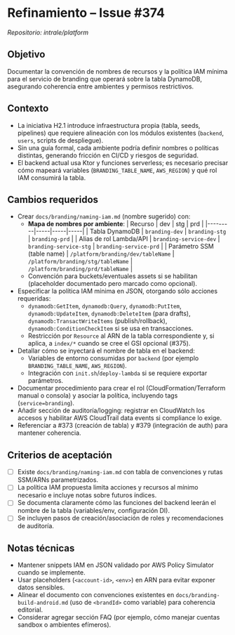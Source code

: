 # Refinamiento – Issue #374

_Repositorio: intrale/platform_

## Objetivo
Documentar la convención de nombres de recursos y la política IAM mínima para el servicio de branding que operará sobre la tabla DynamoDB, asegurando coherencia entre ambientes y permisos restrictivos.

## Contexto
- La iniciativa H2.1 introduce infraestructura propia (tabla, seeds, pipelines) que requiere alineación con los módulos existentes (`backend`, `users`, scripts de despliegue).
- Sin una guía formal, cada ambiente podría definir nombres o políticas distintas, generando fricción en CI/CD y riesgos de seguridad.
- El backend actual usa Ktor y funciones serverless; es necesario precisar cómo mapeará variables (`BRANDING_TABLE_NAME`, `AWS_REGION`) y qué rol IAM consumirá la tabla.

## Cambios requeridos
- Crear `docs/branding/naming-iam.md` (nombre sugerido) con:
  - **Mapa de nombres por ambiente**:
    | Recurso | dev | stg | prd |
    |---------|-----|-----|-----|
    | Tabla DynamoDB | `branding-dev` | `branding-stg` | `branding-prd` |
    | Alias de rol Lambda/API | `branding-service-dev` | `branding-service-stg` | `branding-service-prd` |
    | Parámetro SSM (table name) | `/platform/branding/dev/tableName` | `/platform/branding/stg/tableName` | `/platform/branding/prd/tableName` |
  - Convención para buckets/eventuales assets si se habilitan (placeholder documentado pero marcado como opcional).
- Especificar la política IAM mínima en JSON, otorgando sólo acciones requeridas:
  - `dynamodb:GetItem`, `dynamodb:Query`, `dynamodb:PutItem`, `dynamodb:UpdateItem`, `dynamodb:DeleteItem` (para drafts), `dynamodb:TransactWriteItems` (publish/rollback), `dynamodb:ConditionCheckItem` si se usa en transacciones.
  - Restricción por `Resource` al ARN de la tabla correspondiente y, si aplica, a `index/*` cuando se cree el GSI opcional (#375).
- Detallar cómo se inyectará el nombre de tabla en el backend:
  - Variables de entorno consumidas por `backend` (por ejemplo `BRANDING_TABLE_NAME`, `AWS_REGION`).
  - Integración con `init.sh`/`deploy-lambda` si se requiere exportar parámetros.
- Documentar procedimiento para crear el rol (CloudFormation/Terraform manual o consola) y asociar la política, incluyendo tags (`service=branding`).
- Añadir sección de auditoría/logging: registrar en CloudWatch los accesos y habilitar AWS CloudTrail data events si compliance lo exige.
- Referenciar a #373 (creación de tabla) y #379 (integración de auth) para mantener coherencia.

## Criterios de aceptación
- [ ] Existe `docs/branding/naming-iam.md` con tabla de convenciones y rutas SSM/ARNs parametrizados.
- [ ] La política IAM propuesta limita acciones y recursos al mínimo necesario e incluye notas sobre futuros índices.
- [ ] Se documenta claramente cómo las funciones del backend leerán el nombre de la tabla (variables/env, configuración DI).
- [ ] Se incluyen pasos de creación/asociación de roles y recomendaciones de auditoría.

## Notas técnicas
- Mantener snippets IAM en JSON validado por AWS Policy Simulator cuando se implemente.
- Usar placeholders (`<account-id>`, `<env>`) en ARN para evitar exponer datos sensibles.
- Alinear el documento con convenciones existentes en `docs/branding-build-android.md` (uso de `<brandId>` como variable) para coherencia editorial.
- Considerar agregar sección FAQ (por ejemplo, cómo manejar cuentas sandbox o ambientes efímeros).
